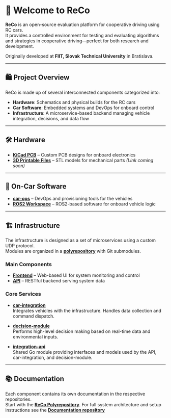 # 👋 Welcome to **ReCo**

**ReCo** is an open-source evaluation platform for cooperative driving using RC cars.  
It provides a controlled environment for testing and evaluating algorithms and strategies in cooperative driving—perfect for both research and development.

Originally developed at **FIIT, Slovak Technical University** in Bratislava.

---

## 🛍️ Project Overview

ReCo is made up of several interconnected components categorized into:

- **Hardware**: Schematics and physical builds for the RC cars  
- **Car Software**: Embedded systems and DevOps for onboard control  
- **Infrastructure**: A microservice-based backend managing vehicle integration, decisions, and data flow

---

## 🛠️ Hardware

- **[KiCad PCB](https://github.com/ReCoFIIT/KiCad)** – Custom PCB designs for onboard electronics  
- **[3D Printable Files]()** – STL models for mechanical parts *(Link coming soon)*

---

## 🚗 On-Car Software

- **[car-ops](https://github.com/ReCoFIIT/car-ops)** – DevOps and provisioning tools for the vehicles  
- **[ROS2 Workspace](https://github.com/ReCoFIIT/ros2_ws)** – ROS2-based software for onboard vehicle logic

---

## 🏗️ Infrastructure

The infrastructure is designed as a set of microservices using a custom UDP protocol.  
Modules are organized in a [**polyrepository**](https://github.com/ReCoFIIT/reco) with Git submodules.

### Main Components

- **[Frontend](https://github.com/ReCoFIIT/frontend)** – Web-based UI for system monitoring and control  
- **[API](https://github.com/ReCoFIIT/backend)** – RESTful backend serving system data  

### Core Services

- **[car-integration](https://github.com/ReCoFIIT/car-integration)**  
  Integrates vehicles with the infrastructure. Handles data collection and command dispatch.

- **[decision-module](https://github.com/ReCoFIIT/decision-module)**  
  Performs high-level decision making based on real-time data and environmental inputs.

- **[integration-api](https://github.com/ReCoFIIT/integration-api)**  
  Shared Go module providing interfaces and models used by the API, car-integration, and decision-module.

---

## 📚 Documentation

Each component contains its own documentation in the respective repositories.  
Start with the [**ReCo Polyrepository**](https://github.com/ReCoFIIT/reco). For full system architecture and setup instructions see the [**Documentation repository**](https://github.com/ReCoFIIT/documentation)